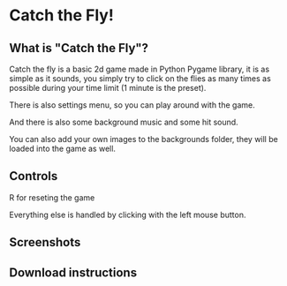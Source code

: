 # Catch the Fly!
## What is "Catch the Fly"?
<p>Catch the fly is a basic 2d game made in Python Pygame library, it is as simple as it sounds, you simply try to click on the flies as many times as possible during your time limit (1 minute is the preset).</p>
<p>There is also settings menu, so you can play around with the game.</p>
<p>And there is also some background music and some hit sound.</p>
<p>You can also add your own images to the backgrounds folder, they will be loaded into the game as well.</p>

## Controls
<p>R for reseting the game</p>
<p>Everything else is handled by clicking with the left mouse button.</p>

## Screenshots

## Download instructions